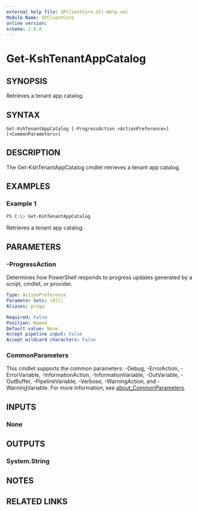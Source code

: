 ```yaml
---
external help file: SPClientCore.dll-Help.xml
Module Name: SPClientCore
online version:
schema: 2.0.0
---
```


# Get-KshTenantAppCatalog

## SYNOPSIS
Retrieves a tenant app catalog.

## SYNTAX

```
Get-KshTenantAppCatalog [-ProgressAction <ActionPreference>] [<CommonParameters>]
```

## DESCRIPTION
The Get-KshTenantAppCatalog cmdlet retrieves a tenant app catalog.

## EXAMPLES

### Example 1
```powershell
PS C:\> Get-KshTenantAppCatalog
```

Retrieves a tenant app catalog.

## PARAMETERS

### -ProgressAction
Determines how PowerShell responds to progress updates generated by a script, cmdlet, or provider.

```yaml
Type: ActionPreference
Parameter Sets: (All)
Aliases: proga

Required: False
Position: Named
Default value: None
Accept pipeline input: False
Accept wildcard characters: False
```

### CommonParameters
This cmdlet supports the common parameters: -Debug, -ErrorAction, -ErrorVariable, -InformationAction, -InformationVariable, -OutVariable, -OutBuffer, -PipelineVariable, -Verbose, -WarningAction, and -WarningVariable. For more information, see [about_CommonParameters](http://go.microsoft.com/fwlink/?LinkID=113216).

## INPUTS

### None

## OUTPUTS

### System.String

## NOTES

## RELATED LINKS

